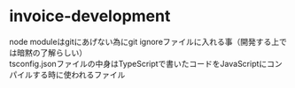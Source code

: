 <!-- メモ書き欄 -->
# invoice-development
node moduleはgitにあげない為にgit ignoreファイルに入れる事（開発する上では暗黙の了解らしい）<br>
tsconfig.jsonファイルの中身はTypeScriptで書いたコードをJavaScriptにコンパイルする時に使われるファイル<br>
<!-- 2.　バックエンド側でユーザーのapi？を叩く（目標） -->

<!-- 3.　バックエンド側でupdate、deleteも使ってデータベースを繋げる（インポート系）（目標） -->

<!-- 1. リンターとフォーマッターを入れる（そんなに急がなくてもいい） -->

<!-- npm run devコマンドをしないとapiテスターは動かない -->

<!-- cd ..コマンドは前の階層に戻れる -->

<!-- expressとは？ -->
<!-- Node.jsでWebアプリケーションを作成するためのフレームワークです。 -->

<!-- Node.jsとは？ -->
<!-- JavaScriptでサーバサイドのアプリケーションを作成するためのプラットフォームです。 -->

<!-- プラットフォームとは？ -->
<!-- アプリケーションを実行するための環境のことです。 -->
<!-- 例えば、WindowsやMacOS、LinuxといったOSは、アプリケーションを実行するためのプラットフォームです。 -->

<!-- フレームワークとは？ -->
<!-- アプリケーションを作成するときに必要な機能をまとめて提供してくれるものです。 -->
<!-- 例えば、Webアプリケーションを作成するときには、Webサーバを起動したり、HTTPリクエストを受け取ったり、 -->
<!-- データベースに接続したり、HTMLを生成したり、といった機能が必要になります。 -->
<!-- expressは、これらの機能を提供してくれるフレームワークです。 -->
<!-- このようなフレームワークを使うことで、アプリケーションの開発を効率化することができます。 -->

<!-- サーバーサイドとは？ -->
<!-- Webアプリケーションのうち、WebブラウザではなくWebサーバで実行される部分のことです。 -->
<!-- Webブラウザで実行される部分は、クライアントサイド（フロントエンド）と呼ばれます。 -->
<!-- クライアントサイドとサーバーサイド（バックエンド）は、HTTPというプロトコルを使って通信を行います。 -->

<!-- HTTPとは？ -->
<!-- WebブラウザとWebサーバが通信を行うためのプロトコルです。 -->
<!-- プロトコルとは、通信を行うためのルールのことです。 -->
<!-- HTTPでは、WebブラウザからWebサーバに対してリクエストを送信すると、Webサーバはリクエストに対するレスポンスを返します。 -->
<!-- このように、HTTPでは、WebブラウザとWebサーバがリクエストとレスポンスを交換することで通信を行います。 -->
<!-- このとき、Webブラウザをクライアント、Webサーバをサーバと呼びます。 -->
<!-- また、WebブラウザとWebサーバの通信をクライアントサイドとサーバーサイドの通信と呼びます。 -->
<!-- このように、クライアントサイドとサーバーサイドは、HTTPを使って通信を行います。 -->

<!-- ExpressのO/Rマッパーって物がある（sqlを書かなくても開発出来る）（やる手段の1つ） -->

<!-- Laravelは作業効率はいいのだがLaravelが優秀するぎて学べる事が少ない為、他の言語を使いました（面接対策） -->

<!-- join（意味：結合） -->

<!-- docker-compose up -d（Dockerを起動するコマンド） -->

<!-- docker-compose down -v（Dockerを停止するコマンド、up で作成したコンテナ、ネットワーク、ボリューム、イメージも削除される） -->

<!-- 概念：O/Rマッパーとは？ -->
<!-- プログラムがデータベースに情報を保存したり、データベースから情報を取り出したりするのを助けるツール -->

<!-- TypeORM（採用&概要）をインストール -->
<!-- TypeScriptをフルにサポートしており、TypeScriptのデコレータを活用した独自のAPIを提供しています。これにより、TypeScriptを使っている場合にはより一貫性のある開発体験を提供します。 -->

<!-- Sequelize（概念）（読み：シークエリーズ） -->
<!-- JavaScriptとTypeScriptの両方をサポートしていますが、もともとJavaScript用に作られているため、TypeScriptのサポートは後付けで、TypeScriptの特性をフルに活用できない可能性があります。 -->
<!-- プログラムの特定の部分（クラス、メソッド、プロパティなど）に追加の動作や機能を「装飾」するための特殊な種類の宣言です。 -->
<!-- フロントをNext.jsにするのも有 -->

<!-- デコレータとは？ -->
<!-- プログラムの特定の部分（クラス、メソッド、プロパティなど）に追加の動作や機能を「装飾」するための特殊な種類の宣言です。 -->

<!-- ターミナルにてnpm install express typeorm pg reflect-metadataコマンドを打つ -->

<!-- フォーマッターとは？ -->
<!-- 簡単に言えばコードをきれいになるように自動で修正してくれる物 -->

<!-- リンターとは？ -->
<!-- 簡単に言えば、コードの悪い書き方を指摘してくれる物 -->

<!-- Gitブランチのやり方 -->
<!-- Git ブランチ 切り方で調べると出る -->

